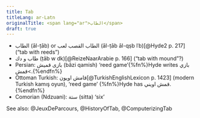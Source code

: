 ```yaml
---
title: Tab
titleLang: ar-Latn
originalTitle: <span lang="ar">الطاب</span>
draft: true
---
```


- <span lang="ar">الطاب</span> (āl-ṭāb) or <span lang="ar">الطاب القصب لعب</span> (āl-ṭāb āl-qṣb lʿb)[@Hyde2 p. 217] (“tab with reeds”)
- <span lang="ar">طاب و دك</span> (ṭāb w dk)[@ReizeNaarArabie p. 166] (“tab with mound”?)
- Persian: <span lang="fa">بازی قمیش</span> (<span lang="fa-Latn">bâzi qamish</span>) ‘reed game’{%fn%}Hyde writes <span lang="fa">بازي قمش<</span>.{%endfn%}
- Ottoman Turkish: <span lang="ota" class="aka">قامش اویون</span>[@TurkishEnglishLexicon p. 1423] (modern Turkish <span lang="tr" class="aka">kamış oyun</span>), ‘reed game’ {%fn%}Hyde has <span lang="ota">قمش اويني</span>.{%endfn%}
- Comorian (Ndzuani): <span lang="wni" class="aka">ستة</span> (<span lang="wni-Latn" class="aka">sitta</span>) ‘six’


See also: @JeuxDeParcours, @HistoryOfTab, @ComputerizingTab
